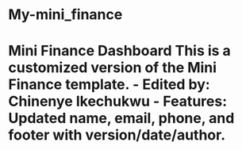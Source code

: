 # My-mini_finance
# Mini Finance Dashboard  This is a customized version of the Mini Finance template. - Edited by: Chinenye Ikechukwu - Features: Updated name, email, phone, and footer with version/date/author.
